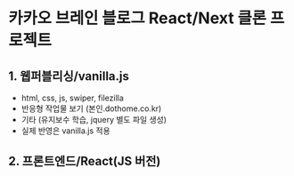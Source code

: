 # 카카오 브레인 블로그 React/Next 클론 프로젝트

## 1. 웹퍼블리싱/vanilla.js

- html, css, js, swiper, filezilla
- 반응형 작업물 보기 (본인.dothome.co.kr)
- 기타 (유지보수 학습, jquery 별도 파일 생성)
- 실제 반영은 vanilla.js 적용

## 2. 프론트엔드/React(JS 버전)